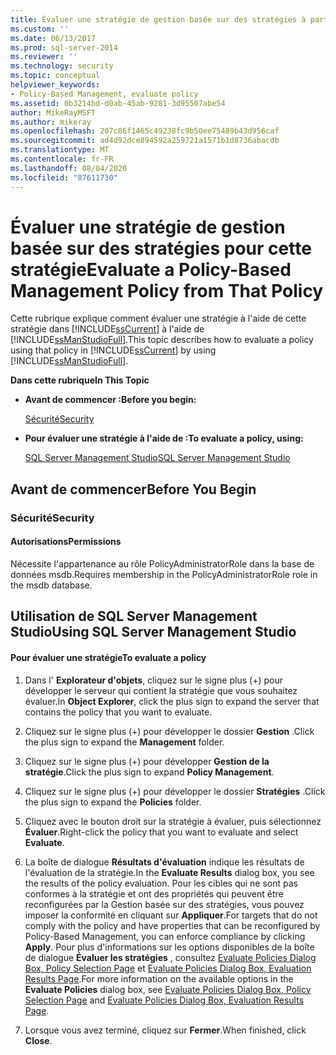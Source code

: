 ```yaml
---
title: Évaluer une stratégie de gestion basée sur des stratégies à partir de cette stratégie | Microsoft Docs
ms.custom: ''
ms.date: 06/13/2017
ms.prod: sql-server-2014
ms.reviewer: ''
ms.technology: security
ms.topic: conceptual
helpviewer_keywords:
- Policy-Based Management, evaluate policy
ms.assetid: 0b3214bd-d0ab-45ab-9281-3d95507abe54
author: MikeRayMSFT
ms.author: mikeray
ms.openlocfilehash: 207c86f1465c49238fc9b50ee75489b43d956caf
ms.sourcegitcommit: ad4d92dce894592a259721a1571b1d8736abacdb
ms.translationtype: MT
ms.contentlocale: fr-FR
ms.lasthandoff: 08/04/2020
ms.locfileid: "87611730"
---
```

# <a name="evaluate-a-policy-based-management-policy-from-that-policy"></a><span data-ttu-id="c7326-102">Évaluer une stratégie de gestion basée sur des stratégies pour cette stratégie</span><span class="sxs-lookup"><span data-stu-id="c7326-102">Evaluate a Policy-Based Management Policy from That Policy</span></span>
  <span data-ttu-id="c7326-103">Cette rubrique explique comment évaluer une stratégie à l'aide de cette stratégie dans [!INCLUDE[ssCurrent](../../includes/sscurrent-md.md)] à l'aide de [!INCLUDE[ssManStudioFull](../../includes/ssmanstudiofull-md.md)].</span><span class="sxs-lookup"><span data-stu-id="c7326-103">This topic describes how to evaluate a policy using that policy in [!INCLUDE[ssCurrent](../../includes/sscurrent-md.md)] by using [!INCLUDE[ssManStudioFull](../../includes/ssmanstudiofull-md.md)].</span></span>  
  
 <span data-ttu-id="c7326-104">**Dans cette rubrique**</span><span class="sxs-lookup"><span data-stu-id="c7326-104">**In This Topic**</span></span>  
  
-   <span data-ttu-id="c7326-105">**Avant de commencer :**</span><span class="sxs-lookup"><span data-stu-id="c7326-105">**Before you begin:**</span></span>  
  
     [<span data-ttu-id="c7326-106">Sécurité</span><span class="sxs-lookup"><span data-stu-id="c7326-106">Security</span></span>](#Security)  
  
-   <span data-ttu-id="c7326-107">**Pour évaluer une stratégie à l'aide de :**</span><span class="sxs-lookup"><span data-stu-id="c7326-107">**To evaluate a policy, using:**</span></span>  
  
     [<span data-ttu-id="c7326-108">SQL Server Management Studio</span><span class="sxs-lookup"><span data-stu-id="c7326-108">SQL Server Management Studio</span></span>](#SSMSProcedure)  
  
##  <a name="before-you-begin"></a><a name="BeforeYouBegin"></a> <span data-ttu-id="c7326-109">Avant de commencer</span><span class="sxs-lookup"><span data-stu-id="c7326-109">Before You Begin</span></span>  
  
###  <a name="security"></a><a name="Security"></a> <span data-ttu-id="c7326-110">Sécurité</span><span class="sxs-lookup"><span data-stu-id="c7326-110">Security</span></span>  
  
####  <a name="permissions"></a><a name="Permissions"></a> <span data-ttu-id="c7326-111">Autorisations</span><span class="sxs-lookup"><span data-stu-id="c7326-111">Permissions</span></span>  
 <span data-ttu-id="c7326-112">Nécessite l'appartenance au rôle PolicyAdministratorRole dans la base de données msdb.</span><span class="sxs-lookup"><span data-stu-id="c7326-112">Requires membership in the PolicyAdministratorRole role in the msdb database.</span></span>  
  
##  <a name="using-sql-server-management-studio"></a><a name="SSMSProcedure"></a> <span data-ttu-id="c7326-113">Utilisation de SQL Server Management Studio</span><span class="sxs-lookup"><span data-stu-id="c7326-113">Using SQL Server Management Studio</span></span>  
  
#### <a name="to-evaluate-a-policy"></a><span data-ttu-id="c7326-114">Pour évaluer une stratégie</span><span class="sxs-lookup"><span data-stu-id="c7326-114">To evaluate a policy</span></span>  
  
1.  <span data-ttu-id="c7326-115">Dans l' **Explorateur d'objets**, cliquez sur le signe plus (+) pour développer le serveur qui contient la stratégie que vous souhaitez évaluer.</span><span class="sxs-lookup"><span data-stu-id="c7326-115">In **Object Explorer**, click the plus sign to expand the server that contains the policy that you want to evaluate.</span></span>  
  
2.  <span data-ttu-id="c7326-116">Cliquez sur le signe plus (+) pour développer le dossier **Gestion** .</span><span class="sxs-lookup"><span data-stu-id="c7326-116">Click the plus sign to expand the **Management** folder.</span></span>  
  
3.  <span data-ttu-id="c7326-117">Cliquez sur le signe plus (+) pour développer **Gestion de la stratégie**.</span><span class="sxs-lookup"><span data-stu-id="c7326-117">Click the plus sign to expand **Policy Management**.</span></span>  
  
4.  <span data-ttu-id="c7326-118">Cliquez sur le signe plus (+) pour développer le dossier **Stratégies** .</span><span class="sxs-lookup"><span data-stu-id="c7326-118">Click the plus sign to expand the **Policies** folder.</span></span>  
  
5.  <span data-ttu-id="c7326-119">Cliquez avec le bouton droit sur la stratégie à évaluer, puis sélectionnez **Évaluer**.</span><span class="sxs-lookup"><span data-stu-id="c7326-119">Right-click the policy that you want to evaluate and select **Evaluate**.</span></span>  
  
6.  <span data-ttu-id="c7326-120">La boîte de dialogue **Résultats d'évaluation**  indique les résultats de l'évaluation de la stratégie.</span><span class="sxs-lookup"><span data-stu-id="c7326-120">In the **Evaluate Results**  dialog box, you see the results of the policy evaluation.</span></span> <span data-ttu-id="c7326-121">Pour les cibles qui ne sont pas conformes à la stratégie et ont des propriétés qui peuvent être reconfigurées par la Gestion basée sur des stratégies, vous pouvez imposer la conformité en cliquant sur **Appliquer**.</span><span class="sxs-lookup"><span data-stu-id="c7326-121">For targets that do not comply with the policy and have properties that can be reconfigured by Policy-Based Management, you can enforce compliance by clicking **Apply**.</span></span> <span data-ttu-id="c7326-122">Pour plus d'informations sur les options disponibles de la boîte de dialogue **Évaluer les stratégies** , consultez [Evaluate Policies Dialog Box, Policy Selection Page](evaluate-policies-dialog-box-policy-selection-page.md) et [Evaluate Policies Dialog Box, Evaluation Results Page](evaluate-policies-dialog-box-evaluation-results-page.md).</span><span class="sxs-lookup"><span data-stu-id="c7326-122">For more information on the available options in the **Evaluate Policies** dialog box, see [Evaluate Policies Dialog Box, Policy Selection Page](evaluate-policies-dialog-box-policy-selection-page.md) and [Evaluate Policies Dialog Box, Evaluation Results Page](evaluate-policies-dialog-box-evaluation-results-page.md).</span></span>  
  
7.  <span data-ttu-id="c7326-123">Lorsque vous avez terminé, cliquez sur **Fermer**.</span><span class="sxs-lookup"><span data-stu-id="c7326-123">When finished, click **Close**.</span></span>  
  
  
